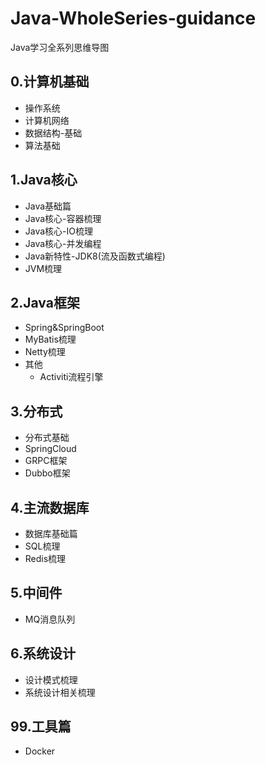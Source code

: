 # Java-WholeSeries-guidance
Java学习全系列思维导图
## 0.计算机基础

- 操作系统
- 计算机网络
- 数据结构-基础
- 算法基础

## 1.Java核心

- Java基础篇
- Java核心-容器梳理
- Java核心-IO梳理
- Java核心-并发编程
- Java新特性-JDK8(流及函数式编程)
- JVM梳理

## 2.Java框架

- Spring&SpringBoot
- MyBatis梳理
- Netty梳理
- 其他
  - Activiti流程引擎

## 3.分布式

- 分布式基础
- SpringCloud
- GRPC框架
- Dubbo框架

## 4.主流数据库

- 数据库基础篇
- SQL梳理
- Redis梳理

## 5.中间件

- MQ消息队列

## 6.系统设计

- 设计模式梳理
- 系统设计相关梳理

## 99.工具篇

- Docker


